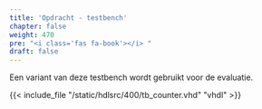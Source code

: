 ```yaml
---
title: 'Opdracht - testbench'
chapter: false
weight: 470
pre: "<i class='fas fa-book'></i> "
draft: false
---
```


Een variant van deze testbench wordt gebruikt voor de evaluatie.

{{< include_file "/static/hdlsrc/400/tb_counter.vhd" "vhdl" >}}